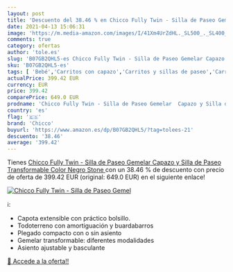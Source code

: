 ```yaml
---
layout: post
title: 'Descuento del 38.46 % en Chicco Fully Twin - Silla de Paseo Gemel'
date: 2021-04-13 15:06:31
image: 'https://m.media-amazon.com/images/I/41Xm4UrZdHL._SL500_._SL400_.jpg'
comments: true
category: ofertas
author: 'tole.es'
slug: 'B07GB2QHL5-es Chicco Fully Twin - Silla de Paseo Gemelar Capazo y Silla...'
sku: 'B07GB2QHL5-es'
tags: [ 'Bebé','Carritos con capazo','Carritos y sillas de paseo','Carritos, sillas de paseo y accesorios','chicco', ]
actualPrice: 399.42 EUR
currency: EUR
price: 399.42
comparePrice: 649.0 EUR
prodname: 'Chicco Fully Twin - Silla de Paseo Gemelar  Capazo y Silla de Paseo Transformable  Color Negro  Stone '
country: 'es'
flag: '🇪🇸'
brand: 'Chicco'
buyurl: 'https://www.amazon.es/dp/B07GB2QHL5/?tag=tolees-21'
descuento: '38.46'
average: '399.42'
---
```


Tienes [Chicco Fully Twin - Silla de Paseo Gemelar  Capazo y Silla de Paseo Transformable  Color Negro  Stone ](https://www.amazon.es/dp/B07GB2QHL5/?tag=tolees-21) con un 38.46 % de descuento con precio de oferta de 399.42 EUR (original: 649.0 EUR) en el siguiente enlace!

[![Chicco Fully Twin - Silla de Paseo Gemel](https://m.media-amazon.com/images/I/41Xm4UrZdHL._SL500_._SL400_.jpg)](https://www.amazon.es/dp/B07GB2QHL5/?tag=tolees-21)

ℹ️:

- Capota extensible con práctico bolsillo.
- Todoterreno con amortiguación y buardabarros
- Plegado compacto con o sin asiento
- Gemelar transformable: diferentes modalidades
- Asiento ajustable y basculante

[🛒 Accede a la oferta!!](https://www.amazon.es/dp/B07GB2QHL5/?tag=tolees-21)
